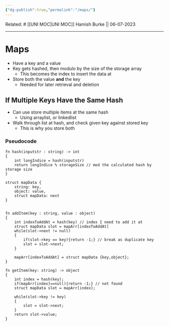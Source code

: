 ```yaml
---
{"dg-publish":true,"permalink":"/maps/"}
---
```


Related: #
[[UNI MOC\|UNI MOC]]
Hamish Burke || 06-07-2023
***

# Maps

- Have a key and a value
- Key gets hashed, then modulo by the size of the storage array
	- This becomes the index to insert the data at
- Store both the value **and** the key 
	- Needed for later retrieval and deletion

## If Multiple Keys Have the Same Hash

- Can use store multiple items at the same hash
	- Using arraylist, or linkedlist
- Walk through list at hash, and check given key against stored key
	- This is why you store both

### Pseudocode

```
fn hash(inputstr : string) -> int 
{
	int longIndice = hash(inputstr)
	return longIndice % storageSize // mod the calculated hash by storage size
}

struct mapData {
	string: key,
	object: value,
	struct mapData: next
}


fn addItem(key : string, value : object) 
{
	int indexToAddAt = hash(key) // index I need to add it at
	struct mapData slot = mapArr[indexToAddAt]
	while(slot->next != null)
	{
		if(slot->key == key){return -1;} // break as duplicate key
		slot = slot->next;
	}

	mapArr[indexToAddAt] = struct mapData {key,object};
}

fn getItem(key: string) -> object
{
	int index = hash(key);
	if(mapArr[index]==null){return -1;} // not found
	struct mapData slot = mapArr[index];
	
	while(slot->key != key)
	{
		slot = slot->next;
	} 
	return slot->value;
}
```